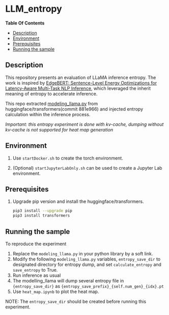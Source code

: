 # LLM_entropy

**Table Of Contents**

- [Description](#description)
- [Environment](#environment)
- [Prerequisites](#prerequisites)
- [Running the sample](#running-the-sample)

## Description

This repository presents an evaluation of LLaMA inference entropy.
The work is inspired by [EdgeBERT: Sentence-Level Energy Optimizations for Latency-Aware Multi-Task NLP Inference](https://arxiv.org/abs/2011.14203), which leveraged the inherit meaning of entropy to accelerate inference.

This repo extracted [modeling_llama.py](https://github.com/huggingface/transformers/blob/881e966aced6f0f208f43d7b7e7e55bc680f8fa5/src/transformers/models/llama/modeling_llama.py) from huggingface/transformers(commit 881e966) and injected entropy calculation within the inference process.

*Important: this entropy experiment is done with kv-cache, dumping without kv-cache is not supported for heat map generation*

## Environment

1. Use `startDocker.sh` to create the torch environment.

2. (Optional) `startJupyterLabOnly.sh` can be used to create a Jupyter Lab environment.

## Prerequisites

1. Upgrade pip version and install the huggingface/transformers.
    ```bash
    pip3 install --upgrade pip
    pip3 install transformers
    ```

## Running the sample

To reproduce the experiment
1. Replace the `modeling_llama.py` in your python library by a soft link.
2. Modify the following `modeling_llama.py` variables, `entropy_save_dir` to designated directory for entropy dump, and set `calculate_entropy` and `save_entropy` to True.
3. Run inference as usual
4. The modelling_llama will dump several entropy file in `{entropy_save_dir}` as `{entropy_save_prefix}_{self.num_gen}_{idx}.pt`
5. Use `heat_map.ipynb` to plot the heat map.

NOTE: The `entropy_save_dir` should be created before running this experiment.
